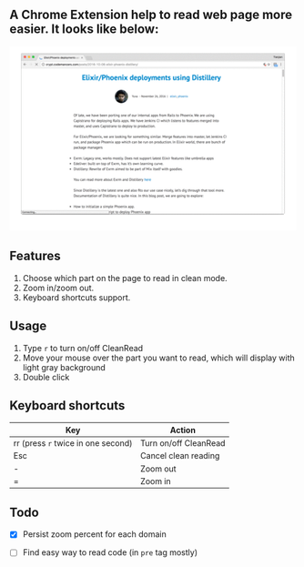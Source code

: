 ## A Chrome Extension help to read web page more easier. It looks like below:

![Screenshots 1](./screenshots/1.gif)

## Features

1. Choose which part on the page to  read in clean mode.
2. Zoom in/zoom out.
3. Keyboard shortcuts support.

## Usage

1. Type `r` to turn on/off CleanRead
2. Move your mouse over the part you want to read, which will display with light gray background
3. Double click

## Keyboard shortcuts

Key | Action
--- | ---
rr (press `r` twice in one second) | Turn on/off CleanRead
Esc | Cancel clean reading
- | Zoom out
= | Zoom in

## Todo

- [x] Persist zoom percent for each domain
- [ ] Find easy way to read code (in `pre` tag mostly)


